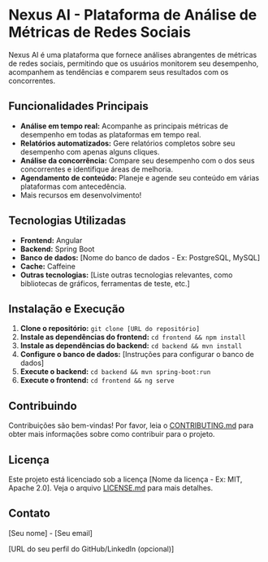 # Nexus AI - Plataforma de Análise de Métricas de Redes Sociais

Nexus AI é uma plataforma que fornece análises abrangentes de métricas de redes sociais, permitindo que os usuários monitorem seu desempenho, acompanhem as tendências e comparem seus resultados com os concorrentes.

## Funcionalidades Principais

* **Análise em tempo real:** Acompanhe as principais métricas de desempenho em todas as plataformas em tempo real.
* **Relatórios automatizados:** Gere relatórios completos sobre seu desempenho com apenas alguns cliques.
* **Análise da concorrência:** Compare seu desempenho com o dos seus concorrentes e identifique áreas de melhoria.
* **Agendamento de conteúdo:** Planeje e agende seu conteúdo em várias plataformas com antecedência.
* Mais recursos em desenvolvimento!

## Tecnologias Utilizadas

* **Frontend:** Angular
* **Backend:** Spring Boot
* **Banco de dados:** [Nome do banco de dados - Ex: PostgreSQL, MySQL]
* **Cache:** Caffeine
* **Outras tecnologias:** [Liste outras tecnologias relevantes, como bibliotecas de gráficos, ferramentas de teste, etc.]

## Instalação e Execução

1. **Clone o repositório:** `git clone [URL do repositório]`
2. **Instale as dependências do frontend:** `cd frontend && npm install`
3. **Instale as dependências do backend:** `cd backend && mvn install`
4. **Configure o banco de dados:** [Instruções para configurar o banco de dados]
5. **Execute o backend:** `cd backend && mvn spring-boot:run`
6. **Execute o frontend:** `cd frontend && ng serve`

## Contribuindo

Contribuições são bem-vindas!  Por favor, leia o [CONTRIBUTING.md](CONTRIBUTING.md) para obter mais informações sobre como contribuir para o projeto.

## Licença

Este projeto está licenciado sob a licença [Nome da licença - Ex: MIT, Apache 2.0].  Veja o arquivo [LICENSE.md](LICENSE.md) para mais detalhes.

## Contato

[Seu nome] - [Seu email]

[URL do seu perfil do GitHub/LinkedIn (opcional)]
